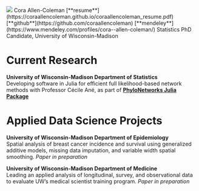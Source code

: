 <img src="https://coraallencoleman.github.io/pic.jpg">
Cora Allen-Coleman  
[**resume**](https://coraallencoleman.github.io/coraallencoleman_resume.pdf)[**github**](https://github.com/coraallencoleman)
[**mendeley**](https://www.mendeley.com/profiles/cora--allen-coleman/)  
Statistics PhD Candidate, University of Wisconsin-Madison    

# Current Research 
**University of Wisconsin-Madison Department of Statistics**  
Developing software in Julia for efficient full likelihood-based network methods with Professor Cécile Ané, as part of [**PhyloNetworks Julia Package**](https://github.com/crsl4/PhyloNetworks.jl)

# Applied Data Science Projects  
**University of Wisconsin-Madison Department of Epidemiology**  
Spatial analysis of breast cancer incidence and survival using generalized additive models, missing data imputation, and variable width spatial smoothing. *Paper in preparation*

**University of Wisconsin-Madison Department of Medicine**  
Leading an applied analysis of longitudinal, survey, and observational data to evaluate UW’s medical scientist training program. *Paper in preparation*